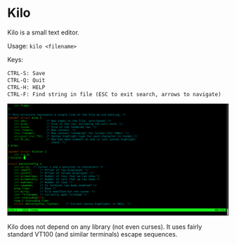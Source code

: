 Kilo
===

Kilo is a small text editor.

Usage: `kilo <filename>`

Keys:

    CTRL-S: Save
    CTRL-Q: Quit
    CTRL-H: HELP
    CTRL-F: Find string in file (ESC to exit search, arrows to navigate)


!["Reditor screenshot"](Screenshot.png "Reditor screenshot") 


Kilo does not depend on any library (not even curses). It uses fairly standard
VT100 (and similar terminals) escape sequences.
